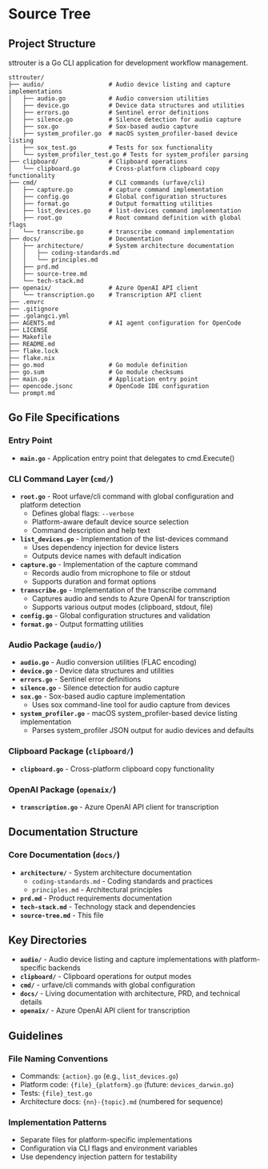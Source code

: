 # Source Tree

## Project Structure

sttrouter is a Go CLI application for development workflow management.

```
sttrouter/
├── audio/                  # Audio device listing and capture implementations
│   ├── audio.go            # Audio conversion utilities
│   ├── device.go           # Device data structures and utilities
│   ├── errors.go           # Sentinel error definitions
│   ├── silence.go          # Silence detection for audio capture
│   ├── sox.go              # Sox-based audio capture
│   ├── system_profiler.go  # macOS system_profiler-based device listing
│   ├── sox_test.go         # Tests for sox functionality
│   └── system_profiler_test.go # Tests for system_profiler parsing
├── clipboard/              # Clipboard operations
│   └── clipboard.go        # Cross-platform clipboard copy functionality
├── cmd/                    # CLI commands (urfave/cli)
│   ├── capture.go          # capture command implementation
│   ├── config.go           # Global configuration structures
│   ├── format.go           # Output formatting utilities
│   ├── list_devices.go     # list-devices command implementation
│   ├── root.go             # Root command definition with global flags
│   └── transcribe.go       # transcribe command implementation
├── docs/                   # Documentation
│   ├── architecture/       # System architecture documentation
│   │   ├── coding-standards.md
│   │   └── principles.md
│   ├── prd.md
│   ├── source-tree.md
│   └── tech-stack.md
├── openaix/                # Azure OpenAI API client
│   └── transcription.go    # Transcription API client
├── .envrc
├── .gitignore
├── .golangci.yml
├── AGENTS.md               # AI agent configuration for OpenCode
├── LICENSE
├── Makefile
├── README.md
├── flake.lock
├── flake.nix
├── go.mod                  # Go module definition
├── go.sum                  # Go module checksums
├── main.go                 # Application entry point
├── opencode.jsonc          # OpenCode IDE configuration
└── prompt.md
```

## Go File Specifications

### Entry Point

- **`main.go`** - Application entry point that delegates to cmd.Execute()

### CLI Command Layer (`cmd/`)

- **`root.go`** - Root urfave/cli command with global configuration and platform detection
  - Defines global flags: `--verbose`
  - Platform-aware default device source selection
  - Command description and help text
- **`list_devices.go`** - Implementation of the list-devices command
  - Uses dependency injection for device listers
  - Outputs device names with default indication
- **`capture.go`** - Implementation of the capture command
  - Records audio from microphone to file or stdout
  - Supports duration and format options
- **`transcribe.go`** - Implementation of the transcribe command
  - Captures audio and sends to Azure OpenAI for transcription
  - Supports various output modes (clipboard, stdout, file)
- **`config.go`** - Global configuration structures and validation
- **`format.go`** - Output formatting utilities

### Audio Package (`audio/`)

- **`audio.go`** - Audio conversion utilities (FLAC encoding)
- **`device.go`** - Device data structures and utilities
- **`errors.go`** - Sentinel error definitions
- **`silence.go`** - Silence detection for audio capture
- **`sox.go`** - Sox-based audio capture implementation
  - Uses sox command-line tool for audio capture from devices
- **`system_profiler.go`** - macOS system_profiler-based device listing implementation
  - Parses system_profiler JSON output for audio devices and defaults

### Clipboard Package (`clipboard/`)

- **`clipboard.go`** - Cross-platform clipboard copy functionality

### OpenAI Package (`openaix/`)

- **`transcription.go`** - Azure OpenAI API client for transcription

## Documentation Structure

### Core Documentation (`docs/`)

- **`architecture/`** - System architecture documentation
  - `coding-standards.md` - Coding standards and practices
  - `principles.md` - Architectural principles
- **`prd.md`** - Product requirements documentation
- **`tech-stack.md`** - Technology stack and dependencies
- **`source-tree.md`** - This file

## Key Directories

- **`audio/`** - Audio device listing and capture implementations with platform-specific backends
- **`clipboard/`** - Clipboard operations for output modes
- **`cmd/`** - urfave/cli commands with global configuration
- **`docs/`** - Living documentation with architecture, PRD, and technical details
- **`openaix/`** - Azure OpenAI API client for transcription

## Guidelines

### File Naming Conventions

- Commands: `{action}.go` (e.g., `list_devices.go`)
- Platform code: `{file}_{platform}.go` (future: `devices_darwin.go`)
- Tests: `{file}_test.go`
- Architecture docs: `{nn}-{topic}.md` (numbered for sequence)

### Implementation Patterns

- Separate files for platform-specific implementations
- Configuration via CLI flags and environment variables
- Use dependency injection pattern for testability